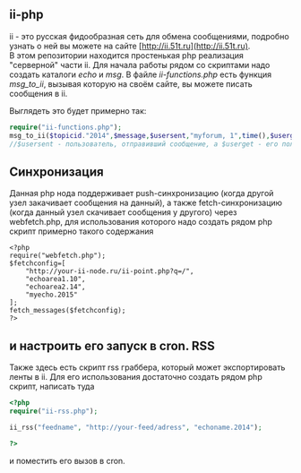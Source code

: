 ii-php
---------------
ii - это русская фидообразная сеть для обмена сообщениями, подробно узнать о ней вы можете на сайте [http://ii.51t.ru](http://ii.51t.ru).  
В этом репозитории находится простенькая php реализация "серверной" части ii. Для начала работы рядом со скриптами надо создать каталоги *echo* и *msg*. В файле *ii-functions.php* есть функция *msg_to_ii*, вызывая которую на своём сайте, вы можете писать сообщения в ii.

Выглядеть это будет примерно так:  
```php
require("ii-functions.php");
msg_to_ii($topicid."2014",$message,$usersent,"myforum, 1",time(),$userget,$subject,"");
//$usersent - пользователь, отправивший сообщение, а $userget - его получивший.
```
Синхронизация
----------------
Данная php нода поддерживает push-синхронизацию (когда другой узел закачивает сообщения на данный), а также fetch-синхронизацию (когда данный узел скачивает сообщения у другого) через webfetch.php, для использования которого надо создать рядом php скрипт примерно такого содержания
```
<?php
require("webfetch.php");
$fetchconfig=[
	"http://your-ii-node.ru/ii-point.php?q=/",
	"echoarea1.10",
	"echoarea2.14",
	"myecho.2015"
];
fetch_messages($fetchconfig);
?>
```
и настроить его запуск в cron.
RSS
----------------
Также здесь есть скрипт rss граббера, который может экспортировать ленты в ii. Для его использования достаточно создать рядом php скрипт, написать туда
```php
<?php
require("ii-rss.php");

ii_rss("feedname", "http://your-feed/adress", "echoname.2014");

?>
```
и поместить его вызов в cron.
